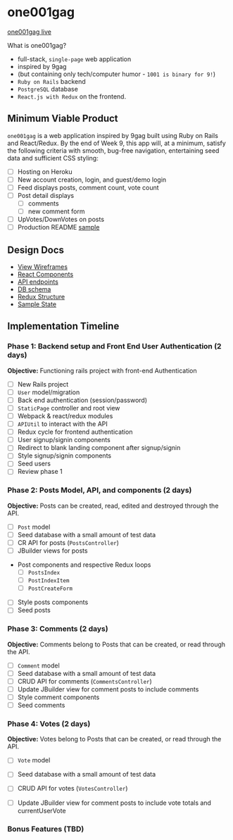 # one001gag

[one001gag live][heroku]

[heroku]: http://www.one001gag.com/

What is one001gag?
 - full-stack, `single-page` web application
 - inspired by 9gag
 - (but containing only tech/computer humor - `1001 is binary for 9!`)
 - `Ruby on Rails` backend
 - `PostgreSQL` database
 - `React.js with Redux` on the frontend.  


## Minimum Viable Product

`one001gag` is a web application inspired by 9gag built using Ruby on Rails and React/Redux.  By the end of Week 9, this app will, at a minimum, satisfy the following criteria with smooth, bug-free navigation, entertaining seed data and sufficient CSS styling:

- [ ] Hosting on Heroku
- [ ] New account creation, login, and guest/demo login
- [ ] Feed displays posts, comment count, vote count
- [ ] Post detail displays
  - [ ] comments
  - [ ] new comment form
- [ ] UpVotes/DownVotes on posts
- [ ] Production README [sample](docs/production_readme.md)

## Design Docs
* [View Wireframes][wireframes]
* [React Components][components]
* [API endpoints][api-endpoints]
* [DB schema][schema]
* [Redux Structure][redux-structure]
* [Sample State][sample-state]

[wireframes]: docs/wireframes.md
[components]: docs/components.md
[redux-structure]: docs/redux-structure.md
[sample-state]: docs/sample-state.md
[api-endpoints]: docs/api-endpoints.md
[schema]: docs/schema.md
[redux-structure]: docs/redux-structure.md
[sample-state]: docs/sample-state.md

## Implementation Timeline

### Phase 1: Backend setup and Front End User Authentication (2 days)

**Objective:** Functioning rails project with front-end Authentication

- [ ] New Rails project
- [ ] `User` model/migration
- [ ] Back end authentication (session/password)
- [ ] `StaticPage` controller and root view
- [ ] Webpack & react/redux modules
- [ ] `APIUtil` to interact with the API
- [ ] Redux cycle for frontend authentication
- [ ] User signup/signin components
- [ ] Redirect to blank landing component after signup/signin
- [ ] Style signup/signin components
- [ ] Seed users
- [ ] Review phase 1

### Phase 2: Posts Model, API, and components (2 days)

**Objective:** Posts can be created, read, edited and destroyed through
the API.

- [ ] `Post` model
- [ ] Seed database with a small amount of test data
- [ ] CR API for posts (`PostsController`)
- [ ] JBuilder views for posts
- Post components and respective Redux loops
  - [ ] `PostsIndex`
  - [ ] `PostIndexItem`
  - [ ] `PostCreateForm`
- [ ] Style posts components
- [ ] Seed posts

### Phase 3: Comments (2 days)

**Objective:** Comments belong to Posts that can be created, or read through the API.

- [ ] `Comment` model
- [ ] Seed database with a small amount of test data
- [ ] CRUD API for comments (`CommentsController`)
- [ ] Update JBuilder view for comment posts to include comments
- [ ] Style comment components
- [ ] Seed comments

### Phase 4: Votes (2 days)

**Objective:** Votes belong to Posts that can be created, or read through the API.

- [ ] `Vote` model
- [ ] Seed database with a small amount of test data
- [ ] CRUD API for votes (`VotesController`)
- [ ] Update JBuilder view for comment posts to include vote totals and currentUserVote



### Bonus Features (TBD)
